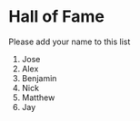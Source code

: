# Hall of Fame
Please add your name to this list

1. Jose
2. Alex
3. Benjamin
4. Nick
5. Matthew
6. Jay
